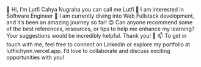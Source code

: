 👋 Hi, I’m Lutfi Cahya Nugraha you can call me Lutfi
👀 I am interested in Software Engineer
🌱 I am currently diving into Web Fullstack development, and it’s been an amazing journey so far! 😊 Can anyone recommend some of the best references, resources, or tips to help me enhance my learning? Your suggestions would be incredibly helpful. Thank you! 🚀
📫 To get in touch with me, feel free to connect on LinkedIn or explore my portfolio at lutfiichynn.vercel.app. I’d love to collaborate and discuss exciting opportunities with you!

<!--
**halolutfii/halolutfii** is a ✨ _special_ ✨ repository because its `README.md` (this file) appears on your GitHub profile.

Here are some ideas to get you started:

👋 Hi, I’m Lutfi Cahya Nugraha you can call me Lutfi
👀 I am interested in Software Engineer
🌱 I am currently diving into Web Fullstack development, and it’s been an amazing journey so far! 😊 Can anyone recommend some of the best references, resources, or tips to help me enhance my learning? Your suggestions would be incredibly helpful. Thank you! 🚀
📫 To get in touch with me, feel free to connect on LinkedIn or explore my portfolio at lutfiichynn.vercel.app. I’d love to collaborate and discuss exciting opportunities with you!
